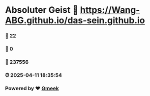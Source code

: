 # Absoluter Geist :link: https://Wang-ABG.github.io/das-sein.github.io 
### :page_facing_up: [22](https://Wang-ABG.github.io/das-sein.github.io/tag.html) 
### :speech_balloon: 0 
### :hibiscus: 237556 
### :alarm_clock: 2025-04-11 18:35:54 
### Powered by :heart: [Gmeek](https://github.com/Meekdai/Gmeek)
